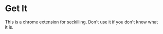 Get It
===========
This is a chrome extension for seckilling. Don't use it if you don't know what it is.
